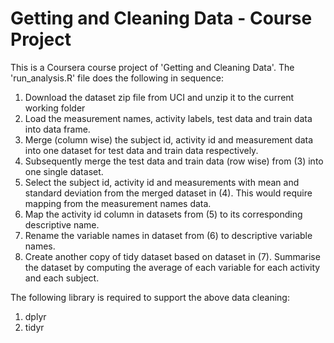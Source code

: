 
# Getting and Cleaning Data - Course Project

This is a Coursera course project of 'Getting and Cleaning Data'. The 'run_analysis.R' file does the following in sequence:
1. Download the dataset zip file from UCI and unzip it to the current working folder
2. Load the measurement names, activity labels, test data and train data into data frame.
3. Merge (column wise) the subject id, activity id and measurement data into one dataset for test data and train data respectively.
4. Subsequently merge the test data and train data (row wise) from (3) into one single dataset.
5. Select the subject id, activity id and measurements with mean and standard deviation from the merged dataset in (4). This would require mapping from the measurement names data.
6. Map the activity id column in datasets from (5) to its corresponding descriptive name.
7. Rename the variable names in dataset from (6) to descriptive variable names.
8. Create another copy of tidy dataset based on dataset in (7). Summarise the dataset by computing the average of each variable for each activity and each subject.

The following library is required to support the above data cleaning:
1. dplyr
2. tidyr